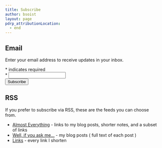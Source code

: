 ```yaml
---
title: Subscribe
author: bsoist
layout: page
pdrp_attributionLocation:
  - end
---
```

## Email

Enter your email address to receive updates in your inbox.

<div id="mc_embed_signup">
<form action="//bsoist.us1.list-manage.com/subscribe/post?u=741ec46b06846685b53c0d730&amp;id=0444919c79" method="post" id="mc-embedded-subscribe-form" name="mc-embedded-subscribe-form" class="validate" target="_blank" novalidate>
    <div id="mc_embed_signup_scroll">
<div class="indicates-required">
<span class="asterisk">*</span> indicates required</div>

<div class="mc-field-group">
    <label for="mce-EMAIL"><span class="asterisk">*</span>
</label>
    <input type="email" value="" name="EMAIL" class="required email" id="mce-EMAIL">
</div>
    <div id="mce-responses" class="clear">
        <div class="response" id="mce-error-response" style="display:none"></div>
        <div class="response" id="mce-success-response" style="display:none"></div>
    </div>    <!-- real people should not fill this in and expect good things - do not remove this or risk form bot signups-->
    <div style="position: absolute; left: -5000px;"><input type="text" name="b_741ec46b06846685b53c0d730_0444919c79" tabindex="-1" value=""></div>
    <div class="clear"><input type="submit" value="Subscribe" name="subscribe" id="mc-embedded-subscribe" class="button"></div>
    </div>
</form>
</div>
<!--End mc_embed_signup-->

## RSS
If you prefer to subscribe via RSS, these are the feeds you can choose from.

  * [Almost Everything][notes] - links to my blog posts, shorter notes, and a subset of links
  * [Well, if you ask me...][www] - my blog posts ( full text of each post )
  * [Links][links] - every link I shorten

[links]: http://links.bsoi.st/feed.xml
[notes]: http://notes.bsoi.st/feed.xml
[www]: http://www.bsoi.st/feed.xml
